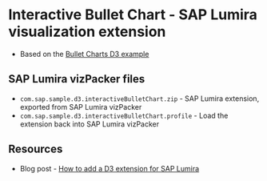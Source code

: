 Interactive Bullet Chart - SAP Lumira visualization extension
=================================================
 * Based on the [Bullet Charts D3 example](http://bl.ocks.org/mbostock/4061961)

SAP Lumira vizPacker files
-----------
* `com.sap.sample.d3.interactiveBulletChart.zip` - SAP Lumira extension, exported from SAP Lumira vizPacker
* `com.sap.sample.d3.interactiveBulletChart.profile` - Load the extension back into SAP Lumira vizPacker

Resources
-----------
* Blog post - [How to add a D3 extension for SAP Lumira](http://http://scn.sap.com/community/lumira/blog/2015/03/19/sap-lumira-visualizations-loss-of-sales-charth)